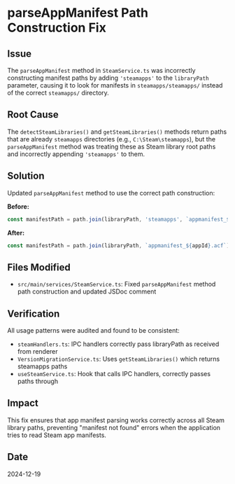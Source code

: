 # parseAppManifest Path Construction Fix

## Issue

The `parseAppManifest` method in `SteamService.ts` was incorrectly constructing manifest paths by adding `'steamapps'` to the `libraryPath` parameter, causing it to look for manifests in `steamapps/steamapps/` instead of the correct `steamapps/` directory.

## Root Cause

The `detectSteamLibraries()` and `getSteamLibraries()` methods return paths that are already `steamapps` directories (e.g., `C:\Steam\steamapps`), but the `parseAppManifest` method was treating these as Steam library root paths and incorrectly appending `'steamapps'` to them.

## Solution

Updated `parseAppManifest` method to use the correct path construction:

**Before:**

```typescript
const manifestPath = path.join(libraryPath, 'steamapps', `appmanifest_${appId}.acf`);
```

**After:**

```typescript
const manifestPath = path.join(libraryPath, `appmanifest_${appId}.acf`);
```

## Files Modified

- `src/main/services/SteamService.ts`: Fixed `parseAppManifest` method path construction and updated JSDoc comment

## Verification

All usage patterns were audited and found to be consistent:

- `steamHandlers.ts`: IPC handlers correctly pass libraryPath as received from renderer
- `VersionMigrationService.ts`: Uses `getSteamLibraries()` which returns steamapps paths
- `useSteamService.ts`: Hook that calls IPC handlers, correctly passes paths through

## Impact

This fix ensures that app manifest parsing works correctly across all Steam library paths, preventing "manifest not found" errors when the application tries to read Steam app manifests.

## Date

2024-12-19
